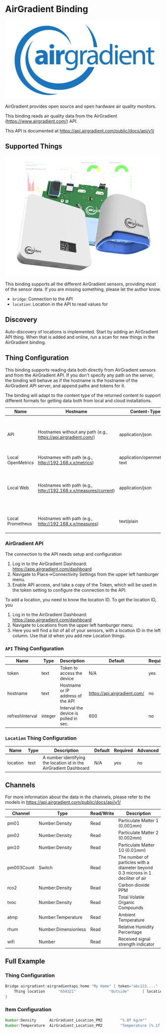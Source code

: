 # AirGradient Binding

![AirGradient logo](doc/logo.png)

AirGradient provides open source and open hardware air quality monitors.

This binding reads air quality data from the AirGradient (https://www.airgradient.com/) API.

This API is documented at https://api.airgradient.com/public/docs/api/v1/

## Supported Things

![AirGradient sensors](doc/airgradient_sensors.png)

This binding supports all the different AirGradient sensors, providing most of the sensor data.
If you are missing something, please let the author know.

- `bridge`: Connection to the API
- `location`: Location in the API to read values for

## Discovery

Auto-discovery of locations is implemented.
Start by adding an AirGradient API thing.
When that is added and online, run a scan for new things in the AirGradient binding.

## Thing Configuration

This binding supports reading data both directly from AirGradient sensors and from the AirGradient API.
If you don't specify any path on the server, the binding will behave as if the hostname is the hostname of the AirGradient API server, and append paths and tokens for it.

The binding will adapt to the content type of the returned content to support different formats for getting data both from local and cloud installations.

| Name              | Hostname                                                       | Content-Type                 | Parser |
|-------------------|----------------------------------------------------------------|------------------------------|--------|
| API               | Hostnames without any path (e.g., https://api.airgradient.com/) | application/json             | JSON parser for the AirGradient API, correct paths will be appended to the calls |
| Local OpenMetrics | Hostnames with path (e.g., http://192.168.x.x/metrics)          | application/openmetrics-text | OpenMetrics parser |
| Local Web         | Hostnames with path (e.g., http://192.168.x.x/measures/current) | application/json             | JSON parser for the AirGradient API, as if you returned the value of sendToServer() payload |
| Local Prometheus  | Hostnames with path (e.g., http://192.168.x.x/measures)         | text/plain                   | Prometheus parser for [Prometheus format](https://prometheus.io/docs/instrumenting/exposition_formats/) |

### AirGradient API

The connection to the API needs setup and configuration

1. Log in to the AirGradient Dashboard: https://app.airgradient.com/dashboard
2. Navigate to Place->Connectivity Settings from the upper left hamburger menu.
3. Enable API access, and take a copy of the Token, which will be used in the token setting to configure the connection to the API.

To add a location, you need to know the location ID. To get the location ID, you

1. Log in to the AirGradient Dashboard: https://app.airgradient.com/dashboard
2. Navigate to Locations from the upper left hamburger menu.
3. Here you will find a list of all of your sensors, with a location ID in the left column. Use that id when you add new Location things.



### `API` Thing Configuration

| Name            | Type    | Description                           | Default | Required | Advanced |
|-----------------|---------|---------------------------------------|---------|----------|----------|
| token           | text    | Token to access the device            | N/A     | yes     | no        |
| hostname        | text    | Hostname or IP address of the API     | https://api.airgradient.com/      | no      | yes      |
| refreshInterval | integer | Interval the device is polled in sec. | 600     | no       | yes      |

### `Location` Thing Configuration

| Name            | Type    | Description                                                       | Default | Required | Advanced |
|-----------------|---------|-------------------------------------------------------------------|---------|----------|----------|
| location        | text    | A number identifying the location id in the AirGradient Dashboard | N/A     | yes     | no        |

## Channels

For more information about the data in the channels, please refer to the models in https://api.airgradient.com/public/docs/api/v1/

| Channel    | Type                 | Read/Write | Description                                                                      |
|------------|----------------------|------------|----------------------------------------------------------------------------------|
| pm01       | Number:Density       | Read       | Particulate Matter 1 (0.001mm)                                                   |
| pm02       | Number:Density       | Read       | Particulate Matter 2 (0.002mm)                                                   |
| pm10       | Number:Density       | Read       | Particulate Matter 10 (0.01mm)                                                   |
| pm003Count | Switch               | Read       | The number of particles with a diameter beyond 0.3 microns in 1 deciliter of air |
| rco2       | Number:Density       | Read       | Carbon dioxide PPM                                                               |
| tvoc       | Number:Density       | Read       | Total Volatile Organic Compounds                                                 |
| atmp       | Number:Temperature   | Read       | Ambient Temperature                                                              |
| rhum       | Number:Dimensionless | Read       | Relative Humidity Percentage                                                     |
| wifi       | Number               | Read       | Received signal strength indicator                                               |

## Full Example

### Thing Configuration

```java
Bridge airgradient:airgradientapi:home "My Home" [ token="abc123...." ] {
    Thing location      "654321"               "Outside"      [ location="654321" ]
}
```

### Item Configuration

```java
Number:Density      AirGradient_Location_PM2        "%.0f kg/m³"                         <density>       {channel="airgradient:location:654321:pm2"}"
Number:Temperature  AirGradient_Location_PM2        "Temperature [%.1f °C]"              <temperature>   {channel="airgradient:location:654321:atmp"}"
```



